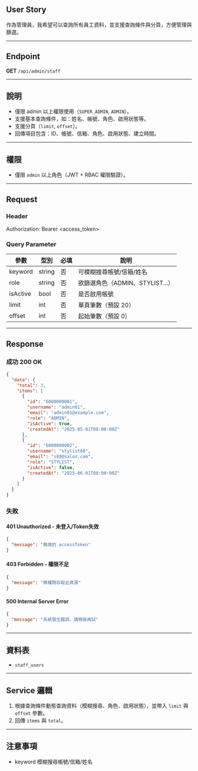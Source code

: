 ## User Story

作為管理員，我希望可以查詢所有員工資料，並支援查詢條件與分頁，方便管理與篩選。

---

## Endpoint

**GET** `/api/admin/staff`

---

## 說明

- 僅限 admin 以上權限使用（`SUPER_ADMIN`, `ADMIN`）。
- 支援基本查詢條件，如：姓名、帳號、角色、啟用狀態等。
- 支援分頁（`limit`, `offset`）。
- 回傳項目包含：ID、帳號、信箱、角色、啟用狀態、建立時間。

---

## 權限

- 僅限 `admin` 以上角色（JWT + RBAC 權限驗證）。

---

## Request

### Header

Authorization: Bearer <access_token>

### Query Parameter

| 參數     | 型別   | 必填 | 說明                            |
| -------- | ------ | ---- | ------------------------------- |
| keyword  | string | 否   | 可模糊搜尋帳號/信箱/姓名        |
| role     | string | 否   | 欲篩選角色（ADMIN、STYLIST...） |
| isActive | bool   | 否   | 是否啟用帳號                    |
| limit    | int    | 否   | 單頁筆數（預設 20）             |
| offset   | int    | 否   | 起始筆數（預設 0）              |

---

## Response

### 成功 200 OK

```json
{
  "data": {
    "total": 3,
    "items": [
      {
        "id": "6000000001",
        "username": "admin01",
        "email": "admin01@example.com",
        "role": "ADMIN",
        "isActive": true,
        "createdAt": "2025-05-01T08:00:00Z"
      },
      {
        "id": "6000000002",
        "username": "stylist88",
        "email": "s88@salon.com",
        "role": "STYLIST",
        "isActive": false,
        "createdAt": "2025-06-01T08:00:00Z"
      }
    ]
  }
}
```

### 失敗

#### 401 Unauthorized - 未登入/Token失效

```json
{
  "message": "無效的 accessToken"
}
```

#### 403 Forbidden - 權限不足

```json
{
  "message": "無權限存取此資源"
}
```

#### 500 Internal Server Error

```json
{
  "message": "系統發生錯誤，請稍後再試"
}
```

---

## 資料表

- `staff_users`

---

## Service 邏輯

1. 根據查詢條件動態查詢資料（模糊搜尋、角色、啟用狀態），並帶入 `limit` 與 `offset` 參數。
2. 回傳 `items` 與 `total`。

---

## 注意事項

- keyword 模糊搜尋帳號/信箱/姓名
